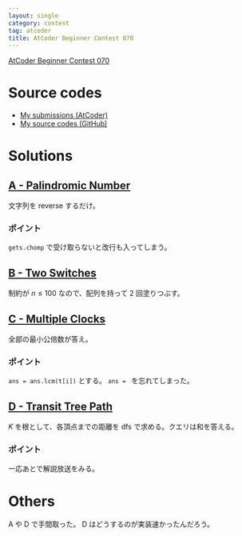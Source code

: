 ```yaml
---
layout: single
category: contest
tag: atcoder
title: AtCoder Beginner Contest 070
---
```


[AtCoder Beginner Contest 070](https://atcoder.jp/contests/abc070)

# Source codes

- [My submissions (AtCoder)](https://atcoder.jp/contests/abc070/submissions?f.User=kazunetakahashi)
- [My source codes (GitHub)](https://github.com/kazunetakahashi/atcoder/tree/master/2017/0812_ABC080)

# Solutions

## [A - Palindromic Number](https://atcoder.jp/contests/abc070/tasks/abc070_a)

文字列を reverse するだけ。

### ポイント

`gets.chomp` で受け取らないと改行も入ってしまう。

## [B - Two Switches](https://atcoder.jp/contests/abc070/tasks/abc070_b)

制約が $n \leq 100$ なので、配列を持って 2 回塗りつぶす。

## [C - Multiple Clocks](https://atcoder.jp/contests/abc070/tasks/abc070_c)

全部の最小公倍数が答え。

### ポイント

`ans = ans.lcm(t[i])` とする。 `ans = ` を忘れてしまった。

## [D - Transit Tree Path](https://atcoder.jp/contests/abc070/tasks/abc070_d)

$K$ を根として、各頂点までの距離を dfs で求める。クエリは和を答える。

### ポイント

一応あとで解説放送をみる。

# Others

A や D で手間取った。 D はどうするのが実装速かったんだろう。
